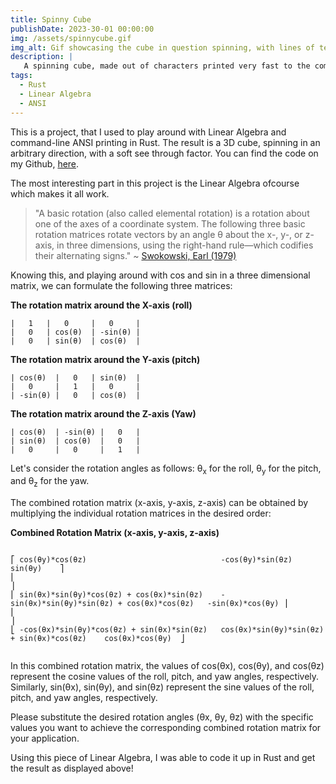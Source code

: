```yaml
---
title: Spinny Cube
publishDate: 2023-30-01 00:00:00
img: /assets/spinnycube.gif
img_alt: Gif showcasing the cube in question spinning, with lines of text documenting statistics.
description: |
   A spinning cube, made out of characters printed very fast to the commandline using Rust and Linear Algebra!
tags:
  - Rust
  - Linear Algebra
  - ANSI
---
```


This is a project, that I used to play around with Linear Algebra and command-line ANSI printing in Rust. The result is a 3D cube, spinning in an arbitrary direction, with a soft see through factor. You can find the code on my Github, [here](https://github.com/Jurkyy/spinny-cube).

The most interesting part in this project is the Linear Algebra ofcourse which makes it all work.

> "A basic rotation (also called elemental rotation) is a rotation about one of the axes of a coordinate system. The following three basic rotation matrices rotate vectors by an angle θ about the x-, y-, or z-axis, in three dimensions, using the right-hand rule—which codifies their alternating signs." ~ [Swokowski, Earl (1979)](https://archive.org/details/studentsupplemen00bron)

Knowing this, and playing around with cos and sin in a three dimensional matrix, we can formulate the following three matrices:

**The rotation matrix around the X-axis (roll)**
```
|   1   |   0     |   0     |
|   0   | cos(θ)  | -sin(θ) |
|   0   | sin(θ)  | cos(θ)  |
```

**The rotation matrix around the Y-axis (pitch)**
```
| cos(θ)  |   0   | sin(θ)  |
|   0     |   1   |   0     |
| -sin(θ) |   0   | cos(θ)  |
```

**The rotation matrix around the Z-axis (Yaw)**
```
| cos(θ)  | -sin(θ) |   0   |
| sin(θ)  | cos(θ)  |   0   |
|   0     |   0     |   1   |
```
Let's consider the rotation angles as follows: θ<sub>x</sub> for the roll, θ<sub>y</sub> for the pitch, and θ<sub>z</sub> for the yaw.

The combined rotation matrix (x-axis, y-axis, z-axis) can be obtained by multiplying the individual rotation matrices in the desired order:

**Combined Rotation Matrix (x-axis, y-axis, z-axis)**
```

⎡ cos(θy)*cos(θz)                              -cos(θy)*sin(θz)                                   sin(θy)    ⎤
⎢                                                                                                            ⎥
⎢ sin(θx)*sin(θy)*cos(θz) + cos(θx)*sin(θz)    -sin(θx)*sin(θy)*sin(θz) + cos(θx)*cos(θz)   -sin(θx)*cos(θy) ⎥
⎢                                                                                                            ⎥
⎣ -cos(θx)*sin(θy)*cos(θz) + sin(θx)*sin(θz)   cos(θx)*sin(θy)*sin(θz) + sin(θx)*cos(θz)    cos(θx)*cos(θy)  ⎦


```
In this combined rotation matrix, the values of cos(θx), cos(θy), and cos(θz) represent the cosine values of the roll, pitch, and yaw angles, respectively. Similarly, sin(θx), sin(θy), and sin(θz) represent the sine values of the roll, pitch, and yaw angles, respectively.

Please substitute the desired rotation angles (θx, θy, θz) with the specific values you want to achieve the corresponding combined rotation matrix for your application.

Using this piece of Linear Algebra, I was able to code it up in Rust and get the result as displayed above!